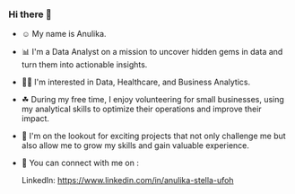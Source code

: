 ### Hi there 👋



- ☺ My name is Anulika.
- 📊 I'm a Data Analyst on a mission to uncover hidden gems in data and turn them into actionable insights.
- 🕵️‍♀️ I'm interested in Data, Healthcare, and Business Analytics. 
- ☘ During my free time, I enjoy volunteering for small businesses, using my analytical skills to optimize their operations and improve their impact.
- 👀 I'm on the lookout for exciting projects that not only challenge me but also allow me to grow my skills and gain valuable experience.
- 👭 You can connect with me on : 
     
     LinkedIn: https://www.linkedin.com/in/anulika-stella-ufoh




